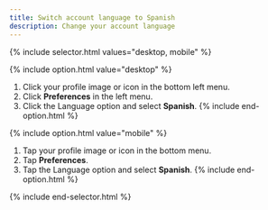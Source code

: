 ```yaml
---
title: Switch account language to Spanish
description: Change your account language
---
```

<div id="new-expensify" markdown="1">

{% include selector.html values="desktop, mobile" %}

{% include option.html value="desktop" %}
1. Click your profile image or icon in the bottom left menu.
2. Click **Preferences** in the left menu. 
3. Click the Language option and select **Spanish**. 
{% include end-option.html %}

{% include option.html value="mobile" %}
1. Tap your profile image or icon in the bottom menu.
2. Tap **Preferences**. 
3. Tap the Language option and select **Spanish**.
{% include end-option.html %}

{% include end-selector.html %}

</div>
